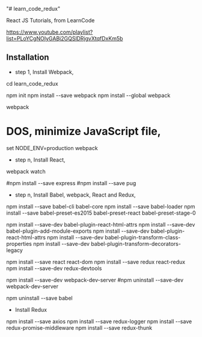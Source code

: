 "# learn_code_redux" 

React JS Tutorials, from LearnCode

https://www.youtube.com/playlist?list=PLoYCgNOIyGABj2GQSlDRjgvXtqfDxKm5b


Installation
--

* step 1, Install Webpack,

cd learn_code_redux

npm init
npm install --save webpack
npm install --global webpack

webpack

# DOS, minimize JavaScript file,
set NODE_ENV=production
webpack

* step n, Install React,

webpack watch

#npm install --save express
#npm install --save pug

* step n, Install Babel, webpack, React and Redux,

npm install --save babel-cli babel-core
npm install --save babel-loader 
npm install --save babel-preset-es2015 babel-preset-react babel-preset-stage-0

npm install --save-dev babel-plugin-react-html-attrs
npm install --save-dev babel-plugin-add-module-exports
npm install --save-dev babel-plugin-react-html-attrs
npm install --save-dev babel-plugin-transform-class-properties
npm install --save-dev babel-plugin-transform-decorators-legacy

npm install --save react react-dom
npm install --save redux react-redux
npm install --save-dev redux-devtools

npm install --save-dev webpack-dev-server
#npm uninstall --save-dev webpack-dev-server

npm uninstall --save babel



* Install Redux

npm install --save axios
npm install --save redux-logger
npm install --save redux-promise-middleware
npm install --save redux-thunk

